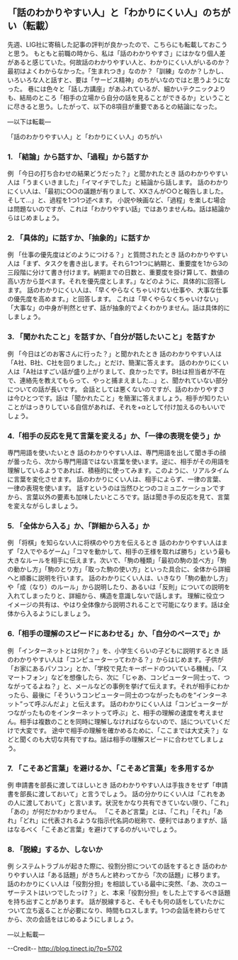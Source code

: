 ## 「話のわかりやすい人」と「わかりにくい人」のちがい（転載）

先週、LIG社に寄稿した記事の評判が良かったので、こちらにも転載しておこうと思う。
もともと前職の時から、私は「話のわかりやすさ」にはかなり個人差があると感じていた。何故話のわかりやすい人と、わかりにくい人がいるのか？最初はよくわからなかった。「生まれつき」なのか？「訓練」なのか？しかし、いろいろな人と話すと、要は「サービス精神」のちがいなのではと思うようになった。
巷には色々と「話し方講座」があふれているが、細かいテクニックよりも、結局のところ「相手の立場から自分の話を見ることができるか」ということに尽きると思う。したがって、以下の8項目が重要であるとの結論になった。
 
—以下は転載—
 
「話のわかりやすい人」と「わかりにくい人」のちがい
 
### 1. 「結論」から話すか、「過程」から話すか
例 「今日の打ち合わせの結果どうだった？」と聞かれたとき
話のわかりやすい人は「うまくいきました」「イマイチでした」と結論から話します。
話のわかりにくい人は、「最初に○○の議題が有りまして、XXさんが○○と報告しました。そして…」と、過程を1つ1つ述べます。 小説や映画など、「過程」を楽しむ場合は問題ないのですが、これは「わかりやすい話」ではありませんね。話は結論からはじめましょう。
 
### 2. 「具体的」に話すか、「抽象的」に話すか
例 「仕事の優先度はどのようにつける？」と質問されたとき
話のわかりやすい人は「まず、タスクを書き出します。それら1つ1つに納期と、重要度を1から3の三段階に分けて書き付けます。納期までの日数と、重要度を掛け算して、数値の高い方から並べます。それを優先度とします。」などのように、具体的に回答します。
話のわかりにくい人は、「早くやらなくちゃいけない仕事や、大事な仕事の優先度を高めます。」と回答します。 これは「早くやらなくちゃいけない」「大事な」の中身が判然とせず、話が抽象的でよくわかりません。話は具体的にしましょう。
 
### 3. 「聞かれたこと」を話すか、「自分が話したいこと」を話すか
例 「今日はどのお客さんに行った？」と聞かれたとき
話のわかりやすい人は「A社、B社、C社を回りました。」とだけ、簡潔に答えます。
話のわかりにくい人は「A社はすごい話が盛り上がりまして、良かったです。B社は担当者が不在で、連絡先を教えてもらって、やっと捕まえました…」と、聞かれていない部分についての話が長いです。 会話としては悪くないのですが、話のわかりやすさは今ひとつです。話は「聞かれたこと」を簡潔に答えましょう。相手が知りたいことがはっきりしている自信があれば、それを+αとして付け加えるのもいいでしょう。
 
### 4.「相手の反応を見て言葉を変える」か、「一律の表現を使う」か
専門用語を使いたいとき 話のわかりやすい人は、専門用語を出して聞き手の顔が曇ったら、次から専門用語ではない言葉を使います。逆に、相手がその用語を理解しているようであれば、積極的に使ってみます。このように、リアルタイムに言葉を変化させます。
話のわかりにくい人は、相手によらず、一律の言葉、一律の表現を使います。 話すというのは当然ひとつのコミュニケーションですから、言葉以外の要素も加味したいところです。話は聞き手の反応を見て、言葉を変えながらしましょう。
 
### 5. 「全体から入る」か、「詳細から入る」か
例 「将棋」を知らない人に将棋のやり方を伝えるとき
話のわかりやすい人はまず「2人でやるゲーム」「コマを動かして、相手の王様を取れば勝ち」という最も大きなルールを相手に伝えます。次いで、「駒の種類」「最初の駒の並べ方」「駒の動かし方」「駒のとり方」「取った駒の使い方」といった具合に、全体から詳細へと順番に説明を行います。
話のわかりにくい人は、いきなり「駒の動かし方」や「成（なり）のルール」から説明したり、あるいは「反則」についての説明を入れてしまったりと、詳細から、構造を意識しないで話します。 理解に役立つイメージの共有は、やはり全体像から説明されることで可能になります。話は全体から入るようにしましょう。
 
### 6.「相手の理解のスピードにあわせる」か、「自分のペースで」か
例 「インターネットとは何か？」を、小学生くらいの子どもに説明するとき
話のわかりやすい人は「コンピューターってわかる？」からはじめます。子供が「お家にあるパソコン」とか、「学校で見たキーボードのついている機械」、「スマートフォン」などを想像したら、次に「じゃあ、コンピューター同士って、つながってるよね？」と、メールなどの事例を挙げて伝えます。それが相手にわかったら、最後に「そういうコンピューター同士のつながったものを“インターネット”って呼ぶんだよ」と伝えます。
話のわかりにくい人は「コンピューターがつながったものをインターネットって呼ぶ」と、相手の理解の速度を考えません。相手は複数のことを同時に理解しなければならないので、話についていくだけで大変です。 途中で相手の理解を確かめるために、「ここまでは大丈夫？」などと聞くのも大切な共有ですね。話は相手の理解スピードに合わせてしましょう。
 
### 7. 「こそあど言葉」を避けるか、「こそあど言葉」を多用するか
例 申請書を部長に渡してほしいとき
話のわかりやすい人は手抜きをせず「申請書を部長に渡しておいて」と言うでしょう。
話の分かりにくい人は「これをあの人に渡しておいて」と言います。状況をかなり共有できていない限り、「これ」「あの」が何だかわかりません。 「こそあど言葉」とは、「これ」「それ」「あれ」「どれ」に代表されるような指示代名詞の総称で、便利ではありますが、話はなるべく「こそあど言葉」を避けてするのがいいでしょう。
 
### 8. 「脱線」するか、しないか
例 システムトラブルが起きた際に、役割分担についての話をするとき
話のわかりやすい人は「ある話題」がきちんと終わってから「次の話題」に移ります。
話のわかりにくい人は「役割分担」を相談している最中に突然、「あ、次のユーザーテストはいつでしたっけ？」と、本来「役割分担」をした上でするべき話題を持ち出すことがあります。
話が脱線すると、そもそも何の話をしていたかについて立ち返ることが必要になり、時間もロスします。1つの会話を終わらせてから、次の会話をはじめるようにしましょう。
 
—以上転載—

--Credit--
http://blog.tinect.jp/?p=5702
